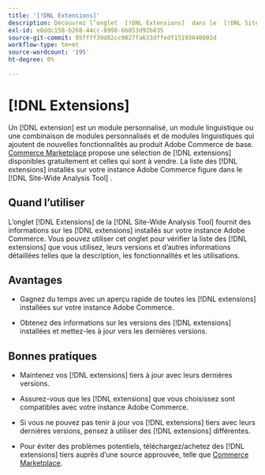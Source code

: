 ```yaml
---
title: '[!DNL Extensions]'
description: Découvrez l’onglet  [!DNL Extensions]  dans le  [!DNL Site-Wide Analysis Tool], quand l’utiliser, ses avantages et les bonnes pratiques.
exl-id: e0ddc158-b268-44cc-8998-6b853d92b835
source-git-commit: 95ffff39d82cc9027fa633dffedf15193040802d
workflow-type: tm+mt
source-wordcount: '195'
ht-degree: 0%

---
```


# [!DNL Extensions]

Un [!DNL extension] est un module personnalisé, un module linguistique ou une combinaison de modules personnalisés et de modules linguistiques qui ajoutent de nouvelles fonctionnalités au produit Adobe Commerce de base. [Commerce Marketplace](https://marketplace.magento.com/extensions.html) propose une sélection de [!DNL extensions] disponibles gratuitement et celles qui sont à vendre. La liste des [!DNL extensions] installés sur votre instance Adobe Commerce figure dans le [!DNL Site-Wide Analysis Tool] .

## Quand l’utiliser

L’onglet [!DNL Extensions] de la [!DNL Site-Wide Analysis Tool] fournit des informations sur les [!DNL extensions] installés sur votre instance Adobe Commerce. Vous pouvez utiliser cet onglet pour vérifier la liste des [!DNL extensions] que vous utilisez, leurs versions et d’autres informations détaillées telles que la description, les fonctionnalités et les utilisations.

## Avantages

* Gagnez du temps avec un aperçu rapide de toutes les [!DNL extensions] installées sur votre instance Adobe Commerce.

* Obtenez des informations sur les versions des [!DNL extensions] installées et mettez-les à jour vers les dernières versions.

## Bonnes pratiques

* Maintenez vos [!DNL extensions] tiers à jour avec leurs dernières versions.

* Assurez-vous que les [!DNL extensions] que vous choisissez sont compatibles avec votre instance Adobe Commerce.

* Si vous ne pouvez pas tenir à jour vos [!DNL extensions] tiers avec leurs dernières versions, pensez à utiliser des [!DNL extensions] différentes.

* Pour éviter des problèmes potentiels, téléchargez/achetez des [!DNL extensions] tiers auprès d’une source approuvée, telle que [Commerce Marketplace](https://marketplace.magento.com/extensions.html).
